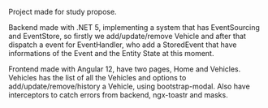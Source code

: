 Project made for study propose.

Backend made with .NET 5, implementing a system that has EventSourcing and EventStore, so firstly we add/update/remove Vehicle and after that dispatch a event for EventHandler, who add a StoredEvent that have informations of the Event and the Entity State at this moment.

Frontend made with Angular 12, have two pages, Home and Vehicles. Vehicles has the list of all the Vehicles and options to add/update/remove/history a Vehicle, using bootstrap-modal. Also have interceptors to catch errors from backend, ngx-toastr and masks.
